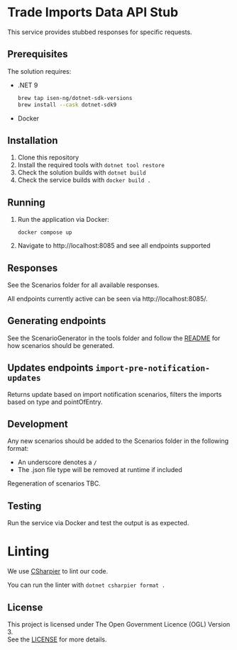 # Trade Imports Data API Stub

This service provides stubbed responses for specific requests.

## Prerequisites

The solution requires:

- .NET 9

  ```bash
  brew tap isen-ng/dotnet-sdk-versions
  brew install --cask dotnet-sdk9
  ```

- Docker

## Installation

1. Clone this repository
2. Install the required tools with `dotnet tool restore`
3. Check the solution builds with `dotnet build`
4. Check the service builds with `docker build .`

## Running

1. Run the application via Docker:
   ```
   docker compose up
   ```
2. Navigate to http://localhost:8085 and see all endpoints supported

## Responses

See the Scenarios folder for all available responses. 

All endpoints currently active can be seen via http://localhost:8085/.

## Generating endpoints

See the ScenarioGenerator in the tools folder and follow the [README](tools/ScenarioGenerator/tests/README.md) for how scenarios should be generated.

## Updates endpoints `import-pre-notification-updates`

Returns update based on import notification scenarios, filters the imports based on type and pointOfEntry.

## Development

Any new scenarios should be added to the Scenarios folder in the following format:

- An underscore denotes a `/`
- The .json file type will be removed at runtime if included

Regeneration of scenarios TBC.

## Testing

Run the service via Docker and test the output is as expected.

# Linting

We use [CSharpier](https://csharpier.com) to lint our code.

You can run the linter with `dotnet csharpier format .`

## License

This project is licensed under The Open Government Licence (OGL) Version 3.  
See the [LICENSE](./LICENSE) for more details.
